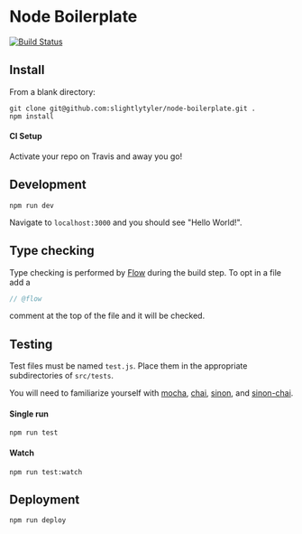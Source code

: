 # Node Boilerplate

[![Build Status](https://travis-ci.org/slightlytyler/node-boilerplate.svg?branch=master)](https://travis-ci.org/slightlytyler/node-boilerplate)

## Install

From a blank directory:

```
git clone git@github.com:slightlytyler/node-boilerplate.git .
npm install
```

#### CI Setup

Activate your repo on Travis and away you go!

## Development

```
npm run dev
```

Navigate to `localhost:3000` and you should see "Hello World!".

## Type checking

Type checking is performed by [Flow](https://flowtype.org/) during the build step. To opt in a file add a

```javascript
// @flow
```

comment at the top of the file and it will be checked.

## Testing

Test files must be named `test.js`. Place them in the appropriate subdirectories of `src/tests`.

You will need to familiarize yourself with [mocha](https://mochajs.org/), [chai](http://chaijs.com/), [sinon](http://sinonjs.org/), and [sinon-chai](https://github.com/domenic/sinon-chai).

#### Single run

```
npm run test
```

#### Watch

```
npm run test:watch
```

## Deployment

```
npm run deploy
```

